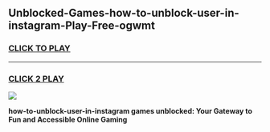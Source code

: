 
## Unblocked-Games-how-to-unblock-user-in-instagram-Play-Free-ogwmt
<h3>
<a href="https://premium76.site?title=how-to-unblock-user-in-instagram&ref=21A">CLICK TO PLAY</a></h3>
<hr>

<h3>
<a href="https://premium76.site?title=how-to-unblock-user-in-instagram&ref=21A">CLICK 2 PLAY</a>
  
</h3>

<a href="https://premium76.site?title=how-to-unblock-user-in-instagram&ref=21A"><img src="https://clearcache.store/games.png"></a>


**how-to-unblock-user-in-instagram games unblocked: Your Gateway to Fun and Accessible Online Gaming**
